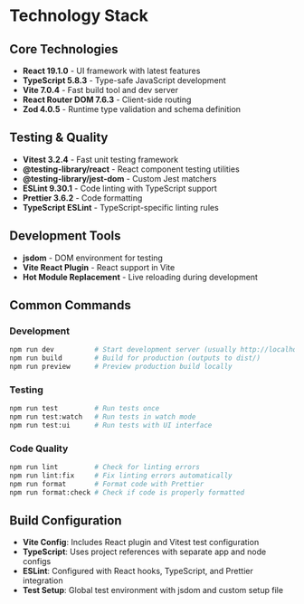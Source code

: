 # Technology Stack

## Core Technologies

- **React 19.1.0** - UI framework with latest features
- **TypeScript 5.8.3** - Type-safe JavaScript development
- **Vite 7.0.4** - Fast build tool and dev server
- **React Router DOM 7.6.3** - Client-side routing
- **Zod 4.0.5** - Runtime type validation and schema definition

## Testing & Quality

- **Vitest 3.2.4** - Fast unit testing framework
- **@testing-library/react** - React component testing utilities
- **@testing-library/jest-dom** - Custom Jest matchers
- **ESLint 9.30.1** - Code linting with TypeScript support
- **Prettier 3.6.2** - Code formatting
- **TypeScript ESLint** - TypeScript-specific linting rules

## Development Tools

- **jsdom** - DOM environment for testing
- **Vite React Plugin** - React support in Vite
- **Hot Module Replacement** - Live reloading during development

## Common Commands

### Development

```bash
npm run dev          # Start development server (usually http://localhost:5173)
npm run build        # Build for production (outputs to dist/)
npm run preview      # Preview production build locally
```

### Testing

```bash
npm run test         # Run tests once
npm run test:watch   # Run tests in watch mode
npm run test:ui      # Run tests with UI interface
```

### Code Quality

```bash
npm run lint         # Check for linting errors
npm run lint:fix     # Fix linting errors automatically
npm run format       # Format code with Prettier
npm run format:check # Check if code is properly formatted
```

## Build Configuration

- **Vite Config**: Includes React plugin and Vitest test configuration
- **TypeScript**: Uses project references with separate app and node configs
- **ESLint**: Configured with React hooks, TypeScript, and Prettier integration
- **Test Setup**: Global test environment with jsdom and custom setup file
